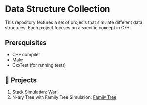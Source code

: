 # Data Structure Collection

This repository features a set of projects that simulate different data structures. Each project focuses on a specific concept in C++.

## Prerequisites

- C++ compiler
- Make
- CxxTest (for running tests)

## 📂 Projects

1. Stack Simulation: [War](stack/README.md)
2. N-ary Tree with Family Tree Simulation: [Family Tree](family_tree/README.md)